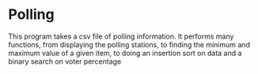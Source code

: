 # Polling
This program takes a csv file of polling information. It performs many functions, from displaying the polling stations, to finding the minimum and maximum value of a given item, to doing an insertion sort on data and a binary search on voter percentage
